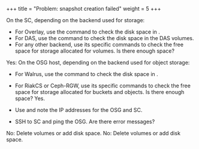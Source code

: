 +++
title = "Problem: snapshot creation failed"
weight = 5
+++

On the SC, depending on the backend used for storage: 

* For Overlay, use the command to check the disk space in . 
* For DAS, use the command to check the disk space in the DAS volumes. 
* For any other backend, use its specific commands to check the free space for storage allocated for volumes. 
Is there enough space? 

Yes: On the OSG host, depending on the backend used for object storage: 

* For Walrus, use the command to check the disk space in . 
* For RiakCS or Ceph-RGW, use its specific commands to check the free space for storage allocated for buckets and objects. 
Is there enough space? Yes. 

* Use and note the IP addresses for the OSG and SC. 
* SSH to SC and ping the OSG. Are there error messages? 


No: Delete volumes or add disk space. No: Delete volumes or add disk space. 